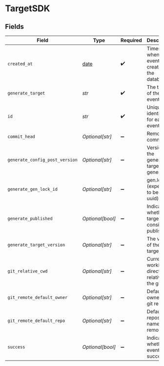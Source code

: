 # TargetSDK


## Fields

| Field                                                                | Type                                                                 | Required                                                             | Description                                                          |
| -------------------------------------------------------------------- | -------------------------------------------------------------------- | -------------------------------------------------------------------- | -------------------------------------------------------------------- |
| `created_at`                                                         | [date](https://docs.python.org/3/library/datetime.html#date-objects) | :heavy_check_mark:                                                   | Timestamp when the event was created in the database.                |
| `generate_target`                                                    | *str*                                                                | :heavy_check_mark:                                                   | The target of the event.                                             |
| `id`                                                                 | *str*                                                                | :heavy_check_mark:                                                   | Unique identifier for each event.                                    |
| `commit_head`                                                        | *Optional[str]*                                                      | :heavy_minus_sign:                                                   | Remote commit ID.                                                    |
| `generate_config_post_version`                                       | *Optional[str]*                                                      | :heavy_minus_sign:                                                   | Version of the generated target (post generation)                    |
| `generate_gen_lock_id`                                               | *Optional[str]*                                                      | :heavy_minus_sign:                                                   | gen.lock ID (expected to be a uuid).                                 |
| `generate_published`                                                 | *Optional[bool]*                                                     | :heavy_minus_sign:                                                   | Indicates whether the target was considered published.               |
| `generate_target_version`                                            | *Optional[str]*                                                      | :heavy_minus_sign:                                                   | The version of the target.                                           |
| `git_relative_cwd`                                                   | *Optional[str]*                                                      | :heavy_minus_sign:                                                   | Current working directory relative to the git root.                  |
| `git_remote_default_owner`                                           | *Optional[str]*                                                      | :heavy_minus_sign:                                                   | Default owner for git remote.                                        |
| `git_remote_default_repo`                                            | *Optional[str]*                                                      | :heavy_minus_sign:                                                   | Default repository name for git remote.                              |
| `success`                                                            | *Optional[bool]*                                                     | :heavy_minus_sign:                                                   | Indicates whether the event was successful.                          |